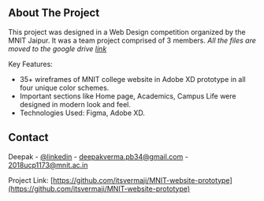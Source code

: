 <!-- ABOUT THE PROJECT -->
## About The Project

This project was designed in a Web Design competition organized by the MNIT Jaipur. It was a team project comprised of 3 members. 
_All the files are moved to the google drive [link](https://drive.google.com/drive/folders/1_C07togn4CZHdVGtQkLmxs51ic5cRbG6?usp=sharing)_


Key Features:
* 35+ wireframes of MNIT college website in Adobe XD prototype in all four unique color schemes.
* Important sections like Home page, Academics, Campus Life were designed in modern look and feel.
* Technologies Used: Figma, Adobe XD.



<!-- CONTACT -->
## Contact

Deepak - [@linkedin](https://www.linkedin.com/in/deepak-verma-6a5083189/) - deepakverma.pb34@gmail.com - 2018ucp1173@mnit.ac.in

Project Link: [https://github.com/itsvermaji/MNIT-website-prototype](https://github.com/itsvermaji/MNIT-website-prototype)

